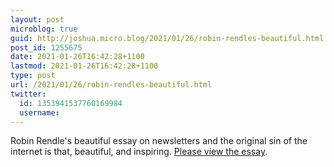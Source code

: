 ```yaml
---
layout: post
microblog: true
guid: http://joshua.micro.blog/2021/01/26/robin-rendles-beautiful.html
post_id: 1255675
date: 2021-01-26T16:42:28+1100
lastmod: 2021-01-26T16:42:28+1100
type: post
url: /2021/01/26/robin-rendles-beautiful.html
twitter:
  id: 1353941537760169984
  username: 
---
```

Robin Rendle's beautiful essay on newsletters and the original sin of the internet is that, beautiful, and inspiring. [Please view the essay](https://www.robinrendle.com/essays/newsletters).
